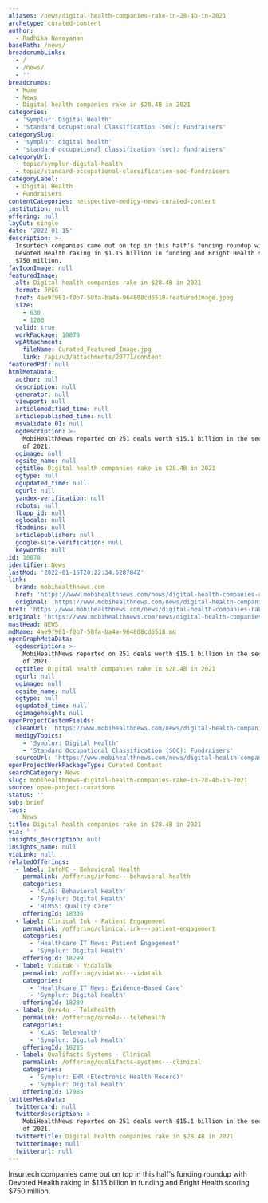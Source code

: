 ```yaml
---
aliases: /news/digital-health-companies-rake-in-28-4b-in-2021
archetype: curated-content
author:
  - Radhika Narayanan
basePath: /news/
breadcrumbLinks:
  - /
  - /news/
  - ''
breadcrumbs:
  - Home
  - News
  - Digital health companies rake in $28.4B in 2021
categories:
  - 'Symplur: Digital Health'
  - 'Standard Occupational Classification (SOC): Fundraisers'
categorySlug:
  - 'symplur: digital health'
  - 'standard occupational classification (soc): fundraisers'
categoryUrl:
  - topic/symplur-digital-health
  - topic/standard-occupational-classification-soc-fundraisers
categoryLabel:
  - Digital Health
  - Fundraisers
contentCategories: netspective-medigy-news-curated-content
institution: null
offering: null
layOut: single
date: '2022-01-15'
description: >-
  Insurtech companies came out on top in this half's funding roundup with
  Devoted Health raking in $1.15 billion in funding and Bright Health scoring
  $750 million.
favIconImage: null
featuredImage:
  alt: Digital health companies rake in $28.4B in 2021
  format: JPEG
  href: 4ae9f961-f0b7-50fa-ba4a-964808cd6518-featuredImage.jpeg
  size:
    - 630
    - 1200
  valid: true
  workPackage: 10878
  wpAttachment:
    fileName: Curated_Featured_Image.jpg
    link: /api/v3/attachments/20771/content
featuredPdf: null
htmlMetaData:
  author: null
  description: null
  generator: null
  viewport: null
  articlemodified_time: null
  articlepublished_time: null
  msvalidate.01: null
  ogdescription: >-
    MobiHealthNews reported on 251 deals worth $15.1 billion in the second half
    of 2021.
  ogimage: null
  ogsite_name: null
  ogtitle: Digital health companies rake in $28.4B in 2021
  ogtype: null
  ogupdated_time: null
  ogurl: null
  yandex-verification: null
  robots: null
  fbapp_id: null
  oglocale: null
  fbadmins: null
  articlepublisher: null
  google-site-verification: null
  keywords: null
id: 10878
identifier: News
lastMod: '2022-01-15T20:22:34.628784Z'
link:
  brand: mobihealthnews.com
  href: 'https://www.mobihealthnews.com/news/digital-health-companies-rake-284b-2021'
  original: 'https://www.mobihealthnews.com/news/digital-health-companies-rake-284b-2021'
href: 'https://www.mobihealthnews.com/news/digital-health-companies-rake-284b-2021'
original: 'https://www.mobihealthnews.com/news/digital-health-companies-rake-284b-2021'
mastHead: NEWS
mdName: 4ae9f961-f0b7-50fa-ba4a-964808cd6518.md
openGraphMetaData:
  ogdescription: >-
    MobiHealthNews reported on 251 deals worth $15.1 billion in the second half
    of 2021.
  ogtitle: Digital health companies rake in $28.4B in 2021
  ogurl: null
  ogimage: null
  ogsite_name: null
  ogtype: null
  ogupdated_time: null
  ogimageheight: null
openProjectCustomFields:
  cleanUrl: 'https://www.mobihealthnews.com/news/digital-health-companies-rake-284b-2021'
  medigyTopics:
    - 'Symplur: Digital Health'
    - 'Standard Occupational Classification (SOC): Fundraisers'
  sourceUrl: 'https://www.mobihealthnews.com/news/digital-health-companies-rake-284b-2021'
openProjectWorkPackageType: Curated Content
searchCategory: News
slug: mobihealthnews-digital-health-companies-rake-in-28-4b-in-2021
source: open-project-curations
status: ''
sub: brief
tags:
  - News
title: Digital health companies rake in $28.4B in 2021
via: ' '
insights_description: null
insights_name: null
viaLink: null
relatedOfferings:
  - label: InfoMC - Behavioral Health
    permalink: /offering/infomc---behavioral-health
    categories:
      - 'KLAS: Behavioral Health'
      - 'Symplur: Digital Health'
      - 'HIMSS: Quality Care'
    offeringId: 18336
  - label: Clinical Ink - Patient Engagement
    permalink: /offering/clinical-ink---patient-engagement
    categories:
      - 'Healthcare IT News: Patient Engagement'
      - 'Symplur: Digital Health'
    offeringId: 18299
  - label: Vidatak - VidaTalk
    permalink: /offering/vidatak---vidatalk
    categories:
      - 'Healthcare IT News: Evidence-Based Care'
      - 'Symplur: Digital Health'
    offeringId: 18289
  - label: Qure4u - Telehealth
    permalink: /offering/qure4u---telehealth
    categories:
      - 'KLAS: Telehealth'
      - 'Symplur: Digital Health'
    offeringId: 18215
  - label: Qualifacts Systems - Clinical
    permalink: /offering/qualifacts-systems---clinical
    categories:
      - 'Symplur: EHR (Electronic Health Record)'
      - 'Symplur: Digital Health'
    offeringId: 17985
twitterMetaData:
  twittercard: null
  twitterdescription: >-
    MobiHealthNews reported on 251 deals worth $15.1 billion in the second half
    of 2021.
  twittertitle: Digital health companies rake in $28.4B in 2021
  twitterimage: null
  twitterurl: null
---
```

<p>Insurtech companies came out on top in this half's funding roundup with Devoted Health raking in $1.15 billion in funding and Bright Health scoring $750 million.</p>
